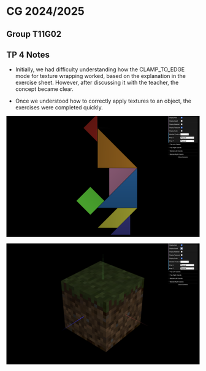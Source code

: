 # CG 2024/2025

## Group T11G02

## TP 4 Notes

- Initially, we had difficulty understanding how the CLAMP_TO_EDGE mode for texture wrapping worked, based on the explanation in the exercise sheet. However, after discussing it with the teacher, the concept became clear.

- Once we understood how to correctly apply textures to an object, the exercises were completed quickly.




![Screenshot 1](screenshots/cg-t11g02-tp4-1.png)

![Screenshot 2](screenshots/cg-t11g02-tp4-2.png)

